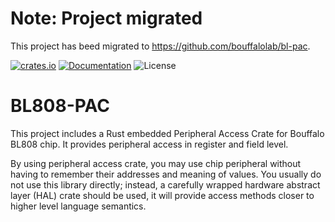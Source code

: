 # Note: Project migrated

This project has beed migrated to https://github.com/bouffalolab/bl-pac.

[![crates.io](https://img.shields.io/crates/v/bl808-pac.svg)](https://crates.io/crates/bl808-pac)
[![Documentation](https://docs.rs/bl808-pac/badge.svg)](https://docs.rs/bl808-pac)
![License](https://img.shields.io/crates/l/bl808-pac.svg)

# BL808-PAC

This project includes a Rust embedded Peripheral Access Crate for Bouffalo BL808 chip.
It provides peripheral access in register and field level.

By using peripheral access crate, you may use chip peripheral without having to
remember their addresses and meaning of values. You usually do not use this library
directly; instead, a carefully wrapped hardware abstract layer (HAL) crate should be
used, it will provide access methods closer to higher level language semantics.

